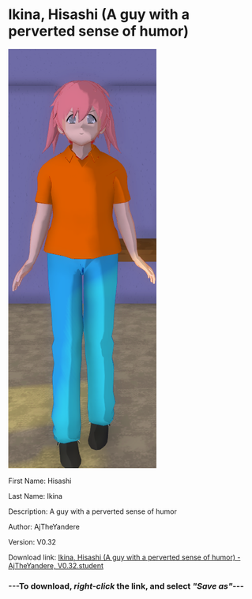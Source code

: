 # Ikina, Hisashi (A guy with a perverted sense of humor)

<img src = "https://raw.githubusercontent.com/Arbiter1223/Daigaku-Gurashi-Custom-Students/master/Students/Files/Ikina%2C%20Hisashi%20(A%20guy%20with%20a%20perverted%20sense%20of%20humor).png">

First Name: Hisashi

Last Name: Ikina

Description: A guy with a perverted sense of humor

Author: AjTheYandere

Version: V0.32

Download link: <a href="https://raw.githubusercontent.com/Arbiter1223/Daigaku-Gurashi-Custom-Students/master/Students/Files/Ikina%2C%20Hisashi%20(A%20guy%20with%20a%20perverted%20sense%20of%20humor)%20-%20AjTheYandere%2C%20V0.32.student">Ikina, Hisashi (A guy with a perverted sense of humor) - AjTheYandere, V0.32.student</a>

### ---**To download, _right-click_ the link, and select _"Save as"_**---
